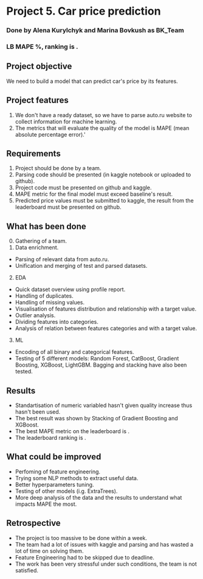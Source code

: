 # Project 5. Car price prediction
### Done by Alena Kurylchyk and Marina Bovkush as BK_Team
### LB MAPE %, ranking is .

## Project objective ##
We need to build a model that can predict car's price by its features.

## Project features ##
1. We don't have a ready dataset, so we have to parse auto.ru website to collect information for machine learning.
2. The metrics that will evaluate the quality of the model is MAPE (mean absolute percentage error).'

## Requirements ##
1. Project should be done by a team.
2. Parsing code should be presented (in kaggle notebook or uploaded to github).
3. Project code must be presented on github and kaggle.
4. MAPE metric for the final model must exceed baseline's result.
5. Predicted price values must be submitted to kaggle, the result from the leaderboard must be presented on github.

## What has been done ##
0. Gathering of a team.
1. Data enrichment.
+ Parsing of relevant data from auto.ru.
+ Unification and merging of test and parsed datasets.

2. EDA
+ Quick dataset overview using profile report.
+ Handling of duplicates.
+ Handling of missing values.
+ Visualisation of features distribution and relationship with a target value.
+ Outlier analysis.
+ Dividing features into categories.
+ Analysis of relation between features categories and with a target value.

3. ML
+ Encoding of all binary and categorical features.
+ Testing of 5 different models: Random Forest, CatBoost, Gradient Boosting, XGBoost, LightGBM. Bagging and stacking have also been tested.

## Results ##
+ Standartisation of numeric variabled hasn't given quality increase thus hasn't been used.
+ The best result was shown by Stacking of Gradient Boosting and XGBoost.
+ The best MAPE metric on the leaderboard is  .
+ The leaderboard ranking is  .

## What could be improved ##
+ Perfoming of feature engineering.
+ Trying some NLP methods to extract useful data.
+ Better hyperparameters tuning.
+ Testing of other models (i.g. ExtraTrees).
+ More deep analysis of the data and the results to understand what impacts MAPE the most.

## Retrospective ##
+ The project is too massive to be done within a week.
+ The team had a lot of issues with kaggle and parsing and has wasted a lot of time on solving them.
+ Feature Engineering had to be skipped due to deadline.
+ The work has been very stressful under such conditions, the team is not satisfied.

